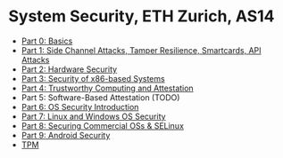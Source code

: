 System Security, ETH Zurich, AS14
========

- [Part 0: Basics](part0.md)
- [Part 1: Side Channel Attacks, Tamper Resilience, Smartcards, API Attacks](part1.md)
- [Part 2: Hardware Security](part2.md)
- [Part 3: Security of x86-based Systems](part3.md)
- [Part 4: Trustworthy Computing and Attestation](part4.md)
- Part 5: Software-Based Attestation (TODO)
- [Part 6: OS Security Introduction](part6.md)
- [Part 7: Linux and Windows OS Security](part7.md)
- [Part 8: Securing Commercial OSs & SELinux](part8.md)
- [Part 9: Android Security](part9.md)
- [TPM](tpm.md)
